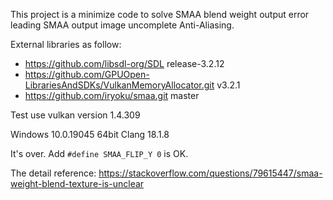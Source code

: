 This project is a minimize code to solve SMAA blend weight output error leading SMAA output image uncomplete Anti-Aliasing.

External libraries as follow:
* https://github.com/libsdl-org/SDL release-3.2.12
* https://github.com/GPUOpen-LibrariesAndSDKs/VulkanMemoryAllocator.git v3.2.1
* https://github.com/iryoku/smaa.git master

Test use vulkan version 1.4.309

Windows 10.0.19045
64bit
Clang 18.1.8

It's over. Add `#define SMAA_FLIP_Y 0` is OK.

The detail reference: https://stackoverflow.com/questions/79615447/smaa-weight-blend-texture-is-unclear
